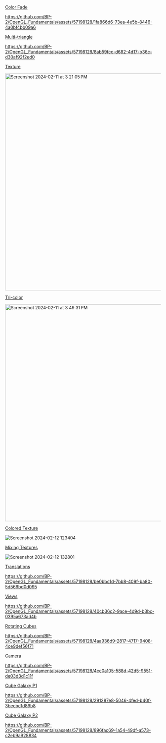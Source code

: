 <a href="https://github.com/BP-2/OpenGL_Fundamentals/tree/color_fade">Color Fade</a>

https://github.com/BP-2/OpenGL_Fundamentals/assets/57198128/1fa866d6-73ea-4e5b-8446-4a0bf4bb09a6

<a href="https://github.com/BP-2/OpenGL_Fundamentals/tree/multi-triangle"> Multi-triangle </a>

https://github.com/BP-2/OpenGL_Fundamentals/assets/57198128/8ab59fcc-d682-4d17-b36c-d30af92f2ed0

<a href="https://github.com/BP-2/OpenGL_Fundamentals/tree/texture"> Texture </a>

<img width="700" alt="Screenshot 2024-02-11 at 3 21 05 PM" src="https://github.com/BP-2/OpenGL_Fundamentals/assets/57198128/c1fe9fff-d67e-471d-99c0-568c2ee68a70">

<a href="https://github.com/BP-2/OpenGL_Fundamentals/tree/tri-color">Tri-color</a>

<img width="700" alt="Screenshot 2024-02-11 at 3 49 31 PM" src="https://github.com/BP-2/OpenGL_Fundamentals/assets/57198128/622159c8-bcd0-434b-9405-479d628746de">

<a href="https://github.com/BP-2/OpenGL_Fundamentals/tree/Colored_Texture">Colored Texture</a>

![Screenshot 2024-02-12 123404](https://github.com/BP-2/OpenGL_Fundamentals/assets/57198128/f767cdc6-fb55-4013-9d97-a9ab9a4dd9fd)

<a href="https://github.com/BP-2/OpenGL_Fundamentals/tree/Mixing-textures">Mixing Textures</a>

![Screenshot 2024-02-12 132801](https://github.com/BP-2/OpenGL_Fundamentals/assets/57198128/237dd0ce-e9c8-4957-8b80-c90890c2dbab)

<a href="https://github.com/BP-2/OpenGL_Fundamentals/tree/Translations"> Translations </a>

https://github.com/BP-2/OpenGL_Fundamentals/assets/57198128/be0bbc1d-7bb8-409f-ba80-5d566bd0d095

<a href="https://github.com/BP-2/OpenGL_Fundamentals/tree/Views">Views</a>

https://github.com/BP-2/OpenGL_Fundamentals/assets/57198128/40cb36c2-9ace-4d9d-b3bc-0395a673ad4b

<a href="https://github.com/BP-2/OpenGL_Fundamentals/tree/Rotating_Cubes">Rotating Cubes </a>

https://github.com/BP-2/OpenGL_Fundamentals/assets/57198128/4aa936d9-2817-4717-9408-4ce9def56f71

<a href="https://github.com/BP-2/OpenGL_Fundamentals/tree/Camera">Camera</a>

https://github.com/BP-2/OpenGL_Fundamentals/assets/57198128/4cc0a105-588d-42d5-9551-de03d3d1c11f

<a href="https://github.com/BP-2/OpenGL_Fundamentals/tree/Solar_System"> Cube Galaxy P1 </a>

https://github.com/BP-2/OpenGL_Fundamentals/assets/57198128/291287e8-5046-4fed-b40f-3becbc1d89b8


<a href="https://github.com/BP-2/OpenGL_Fundamentals/tree/Solar_System"> Cube Galaxy P2 </a>


https://github.com/BP-2/OpenGL_Fundamentals/assets/57198128/896fac69-1a54-49df-a573-c2eb9a928834

